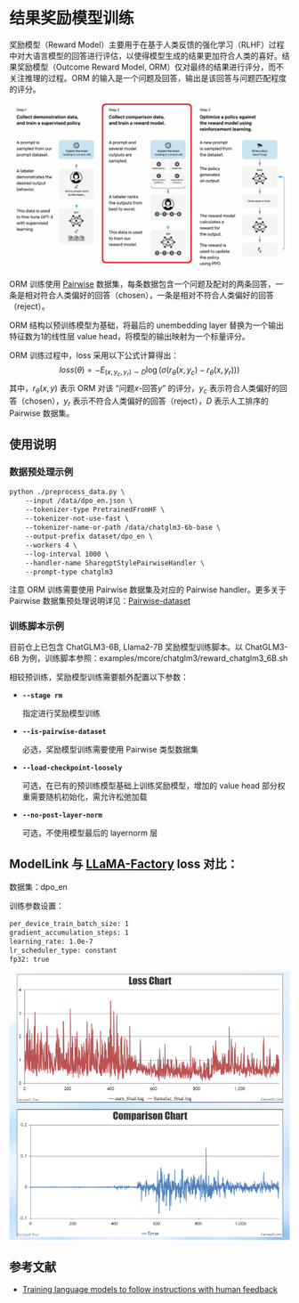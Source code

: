 # 结果奖励模型训练

奖励模型（Reward Model）主要用于在基于人类反馈的强化学习（RLHF）过程中对大语言模型的回答进行评估，以使得模型生成的结果更加符合人类的喜好。结果奖励模型（Outcome Reward Model, ORM）仅对最终的结果进行评分，而不关注推理的过程。ORM 的输入是一个问题及回答，输出是该回答与问题匹配程度的评分。

![](../../sources/images/reward_model/rm_in_rlhf.png)

ORM 训练使用 [Pairwise](./pairwise_dataset.md) 数据集，每条数据包含一个问题及配对的两条回答，一条是相对符合人类偏好的回答（chosen），一条是相对不符合人类偏好的回答（reject）。

ORM 结构以预训练模型为基础，将最后的 unembedding layer 替换为一个输出特征数为1的线性层 value head，将模型的输出映射为一个标量评分。

ORM 训练过程中，loss 采用以下公式计算得出：
$$
loss(\theta) = -E_{(x, y_c, y_r) \sim D} \log(\sigma(r_\theta(x, y_c) - r_\theta(x, y_r)))
$$
其中，$r_\theta(x,y)$ 表示 ORM 对该 “问题$x$-回答$y$” 的评分，$y_c$ 表示符合人类偏好的回答（chosen），$y_r$ 表示不符合人类偏好的回答（reject），$D$ 表示人工排序的 Pairwise 数据集。

## 使用说明

### 数据预处理示例

```shell
python ./preprocess_data.py \
    --input /data/dpo_en.json \
    --tokenizer-type PretrainedFromHF \
    --tokenizer-not-use-fast \
    --tokenizer-name-or-path /data/chatglm3-6b-base \
    --output-prefix dataset/dpo_en \
    --workers 4 \
    --log-interval 1000 \
    --handler-name SharegptStylePairwiseHandler \
    --prompt-type chatglm3 
```

注意 ORM 训练需要使用 Pairwise 数据集及对应的 Pairwise handler。更多关于 Pairwise 数据集预处理说明详见：[Pairwise-dataset](./pairwise_dataset.md)

### 训练脚本示例

目前仓上已包含 ChatGLM3-6B, Llama2-7B 奖励模型训练脚本。以 ChatGLM3-6B 为例，训练脚本参照：examples/mcore/chatglm3/reward_chatglm3_6B.sh

相较预训练，奖励模型训练需要额外配置以下参数：

- **`--stage rm`**

  指定进行奖励模型训练

- **`--is-pairwise-dataset`**

  必选，奖励模型训练需要使用 Pairwise 类型数据集

- **`--load-checkpoint-loosely`**

  可选，在已有的预训练模型基础上训练奖励模型，增加的 value head 部分权重需要随机初始化，需允许松弛加载

- **`--no-post-layer-norm`**

  可选，不使用模型最后的 layernorm 层

## **ModelLink  与 <a href="https://github.com/hiyouga/LLaMA-Factory/tree/main">LLaMA-Factory</a> loss 对比**：

数据集：dpo_en

训练参数设置：
```
per_device_train_batch_size: 1
gradient_accumulation_steps: 1
learning_rate: 1.0e-7
lr_scheduler_type: constant
fp32: true
```

![alt text](../../sources/images/reward_model/rm_chatglm3_loss_compare.png)

## 参考文献

- [Training language models to follow instructions with human feedback](https://arxiv.org/abs/2203.02155)